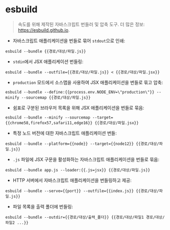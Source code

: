 # esbuild

> 속도를 위해 제작된 자바스크립트 번들러 및 압축 도구.
> 더 많은 정보: <https://esbuild.github.io>.

- 자바스크립트 애플리케이션을 번들로 묶어 `stdout`으로 인쇄:

`esbuild --bundle {{경로/대상/파일.js}}`

- `stdin`에서 JSX 애플리케이션 번들링:

`esbuild --bundle --outfile={{경로/대상/파일.js}} < {{경로/대상/파일.jsx}}`

- `production` 모드에서 소스맵을 사용하여 JSX 애플리케이션을 번들로 묶고 압축:

`esbuild --bundle --define:{{process.env.NODE_ENV=\"production\"}} --minify --sourcemap {{경로/대상/파일.js}}`

- 쉼표로 구분된 브라우저 목록을 위해 JSX 애플리케이션을 번들로 묶음:

`esbuild --bundle --minify --sourcemap --target={{chrome58,firefox57,safari11,edge16}} {{경로/대상/파일.jsx}}`

- 특정 노드 버전에 대한 자바스크립트 애플리케이션 번들:

`esbuild --bundle --platform={{node}} --target={{node12}} {{경로/대상/파일.js}}`

- `.js` 파일에 JSX 구문을 활성화하는 자바스크립트 애플리케이션을 번들로 묶음:

`esbuild --bundle app.js --loader:{{.js=jsx}} {{경로/대상/파일.js}}`

- HTTP 서버에서 자바스크립트 애플리케이션을 번들링하고 제공:

`esbuild --bundle --serve={{port}} --outfile={{index.js}} {{경로/대상/파일.js}}`

- 파일 목록을 출력 폴더에 번들링:

`esbuild --bundle --outdir={{경로/대상/출력_폴더}} {{경로/대상/파일1 경로/대상/파일2 ...}}`
